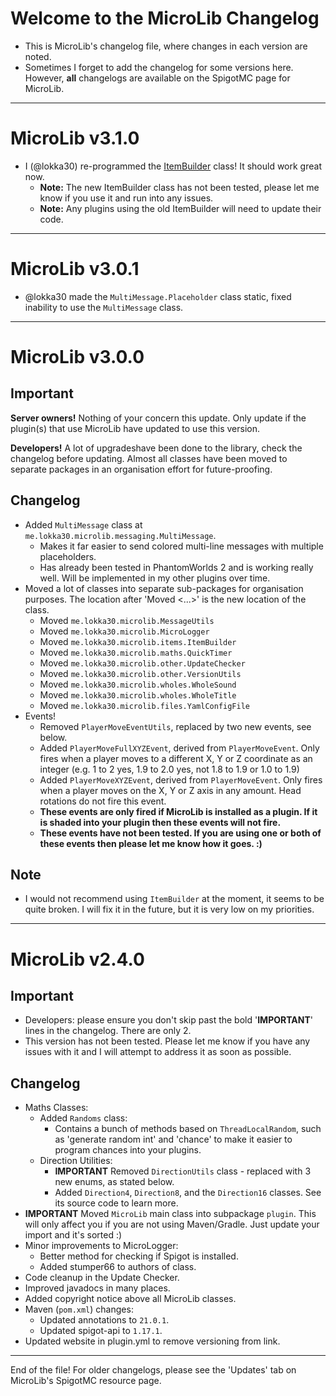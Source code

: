 # Welcome to the MicroLib Changelog

* This is MicroLib's changelog file, where changes in each version are noted.
* Sometimes I forget to add the changelog for some versions here. However, **all** changelogs are available on the
  SpigotMC page for MicroLib.

***

# MicroLib v3.1.0
* I (@lokka30) re-programmed the [ItemBuilder]() class! It should work great now.
  * **Note:** The new ItemBuilder class has not been tested, please let me know if you use it and run into any issues.
  * **Note:** Any plugins using the old ItemBuilder will need to update their code.

***

# MicroLib v3.0.1

* @lokka30 made the `MultiMessage.Placeholder` class static, fixed inability to use the `MultiMessage` class.

***

# MicroLib v3.0.0

## Important

**Server owners!** Nothing of your concern this update. Only update if the plugin(s) that use MicroLib have updated to
use this version.

**Developers!** A lot of upgradeshave been done to the library, check the changelog before updating. Almost all classes
have been moved to separate packages in an organisation effort for future-proofing.

## Changelog

* Added `MultiMessage` class at `me.lokka30.microlib.messaging.MultiMessage`.
  * Makes it far easier to send colored multi-line messages with multiple placeholders.
  * Has already been tested in PhantomWorlds 2 and is working really well. Will be implemented in my other plugins over
    time.
* Moved a lot of classes into separate sub-packages for organisation purposes. The location after 'Moved <...>' is the
  new location of the class.
  * Moved `me.lokka30.microlib.MessageUtils`
  * Moved `me.lokka30.microlib.MicroLogger`
  * Moved `me.lokka30.microlib.items.ItemBuilder`
  * Moved `me.lokka30.microlib.maths.QuickTimer`
  * Moved `me.lokka30.microlib.other.UpdateChecker`
  * Moved `me.lokka30.microlib.other.VersionUtils`
  * Moved `me.lokka30.microlib.wholes.WholeSound`
  * Moved `me.lokka30.microlib.wholes.WholeTitle`
  * Moved `me.lokka30.microlib.files.YamlConfigFile`
* Events!
  * Removed `PlayerMoveEventUtils`, replaced by two new events, see below.
  * Added `PlayerMoveFullXYZEvent`, derived from `PlayerMoveEvent`. Only fires when a player moves to a different X, Y
    or Z coordinate as an integer (e.g. 1 to 2 yes, 1.9 to 2.0 yes, not 1.8 to 1.9 or 1.0 to 1.9)
  * Added `PlayerMoveXYZEvent`, derived from `PlayerMoveEvent`. Only fires when a player moves on the X, Y or Z axis in
    any amount. Head rotations do not fire this event.
  * **These events are only fired if MicroLib is installed as a plugin. If it is shaded into your plugin then these
    events will not fire.**
  * **These events have not been tested. If you are using one or both of these events then please let me know how it
    goes. :)**

## Note

* I would not recommend using `ItemBuilder` at the moment, it seems to be quite broken. I will fix it in the future, but
  it is very low on my priorities.

***

# MicroLib v2.4.0

## Important

* Developers: please ensure you don't skip past the bold '**IMPORTANT**' lines in the changelog. There are only 2.
* This version has not been tested. Please let me know if you have any issues with it and I will attempt to address it
  as soon as possible.

## Changelog

* Maths Classes:
  * Added `Randoms` class:
    * Contains a bunch of methods based on `ThreadLocalRandom`, such as 'generate random int' and 'chance' to make it
      easier to program chances into your plugins.
  * Direction Utilities:
    * **IMPORTANT** Removed `DirectionUtils` class - replaced with 3 new enums, as stated below.
    * Added `Direction4`, `Direction8`, and the `Direction16` classes. See its source code to learn more.
* **IMPORTANT** Moved `MicroLib` main class into subpackage `plugin`. This will only affect you if you are not using
  Maven/Gradle. Just update your import and it's sorted :)
* Minor improvements to MicroLogger:
  * Better method for checking if Spigot is installed.
  * Added stumper66 to authors of class.
* Code cleanup in the Update Checker.
* Improved javadocs in many places.
* Added copyright notice above all MicroLib classes.
* Maven (`pom.xml`) changes:
  * Updated annotations to `21.0.1`.
  * Updated spigot-api to `1.17.1`.
* Updated website in plugin.yml to remove versioning from link.

***

End of the file! For older changelogs, please see the 'Updates' tab on MicroLib's SpigotMC resource page.